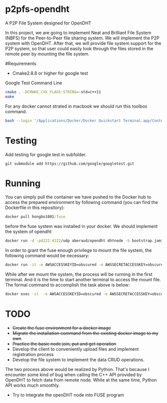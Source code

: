# p2pfs-opendht
A P2P File System designed for OpenDHT

In this project, we are going to implement Neat and Brilliant File System (NBFS) for the Peer-to-Peer file sharing system. We will implement the P2P system with OpenDHT. After that, we will provide file system support for the P2P system, so that user could easily look through the files stored in the remote peer by mounting the file system. 

#Requirements
- Cmake2.8.8 or higher for google test

Google Test Command Line 

```sh
cmake . -DCMAKE_CXX_FLAGS:STRING=-std=c++11
make 
```

For any docker cannot strated in macbook we should run this toolbox command. 

```sh
bash --login '/Applications/Docker/Docker Quickstart Terminal.app/Contents/Resources/Scripts/start.sh'
```

# Testing 
Add testing for google test in subfolder.

```
git submodule add https://github.com/google/googletest.git
```

# Running

You can simply pull the container we have pushed to the Docker hub to access the prepared environment by following command (you can find the Dockerfile in this repository): 

```cmd
docker pull hongbo1001/fuse
```

before the fuse system was installed in your docker. We should implement the system of opendht

```sh
docker run -d -p4222:4222/udp aberaud/opendht dhtnode -b bootstrap.jami.net -p 4222 -s
```

In order to grant the fuse enough privilege to mount the file system, the following command would be necessary: 

```sh
docker run -it -e AWSACCESSKEYID=obscured -e AWSSECRETACCESSKEY=obscured --privileged hongbo1001/fuse sh
```

While after we mount the system, the process will be running in the first terminal. And it is the time to start another terminal to access the mount file. The formal command to accomplish the task above is below:

```sh
docker exec -it  -e AWSACCESSKEYID=obscured -e AWSSECRETACCESSKEY=obscured --privileged [container-id] bash
```

# TODO

*   ~~Create the fuse environment for a docker image~~
*   ~~Migrate the installation command from the existing docker image to my own~~
*   ~~Practice the basic node join, put and get operation~~
*   Develop the client to conveniently upload files and implement registration process
*   Develop the file system to implement the data CRUD operations. 

The two process above would be realized by Python. That's because I encounter some kind of bug when calling the C++ API provided by OpenDHT to fetch data from remote node. While at the same time, Python API works much smoothly. 

*   Try to integrate the openDHT node into FUSE program

